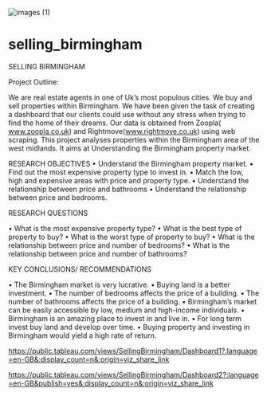 ![images (1)](https://user-images.githubusercontent.com/107362585/198894541-8f1cc3cd-8239-4d0e-b462-629fc779bc39.jpeg)
# selling_birmingham


SELLING BIRMINGHAM

Project Outline:

We are real estate agents in one of Uk’s most populous cities. We buy and sell properties within Birmingham. We have been given the task of creating a dashboard that our clients could use without any stress when trying to find the home of their dreams. Our data is obtained from Zoopla( www.zoopla.co.uk) and Rightmove(www.rightmove.co.uk) using web scraping. This project analyses properties within the Birmingham area of the west midlands. It aims at Understanding the Birmingham property market. 


RESEARCH OBJECTIVES
•	Understand the Birmingham property market.
•	Find out the most expensive property type to invest in.
•	Match   the low, high and expensive areas with price and property type.
•	Understand the relationship between price and bathrooms
•	Understand the relationship between price and bedrooms.

RESEARCH QUESTIONS

•	What is the most expensive property type?
•	What is the best type of property to buy?
•	What is the worst type of property to buy?
•	 What is the relationship between price and number of bedrooms?
•	What is the relationship between price and number of bathrooms?


KEY CONCLUSIONS/ RECOMMENDATIONS

•	The Birmingham market is very lucrative.
•	Buying land is a better investment.
•	The number of bedrooms affects the price of a building.
•	The number of bathrooms affects the price of a building. 
•	Birmingham’s market can be easily accessible by low, medium and high-income individuals.
•	Birmingham is an amazing place to invest in and live in.
•	For long term invest buy land and develop over time.
•	Buying property and investing in Birmingham would yield a high rate of return.



https://public.tableau.com/views/SellingBirmingham/Dashboard1?:language=en-GB&:display_count=n&:origin=viz_share_link

https://public.tableau.com/views/SellingBirmingham/Dashboard2?:language=en-GB&publish=yes&:display_count=n&:origin=viz_share_link
